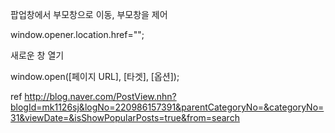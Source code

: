 팝업창에서 부모창으로 이동, 부모창을 제어

window.opener.location.href="";

새로운 창 열기

window.open([페이지 URL], [타겟], [옵션]);

ref http://blog.naver.com/PostView.nhn?blogId=mk1126sj&logNo=220986157391&parentCategoryNo=&categoryNo=31&viewDate=&isShowPopularPosts=true&from=search

